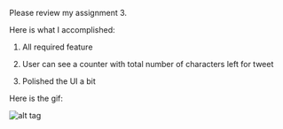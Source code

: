 Please review my assignment 3.

Here is what I accomplished:

1) All required feature

2) User can see a counter with total number of characters left for tweet
    
3) Polished the UI a bit

Here is the gif:

![alt tag](https://raw.github.com/XiaohuLi/Android-Bootcamp-Assignment-3-Simple-Tweeter/master/simpleTweet.gif)
